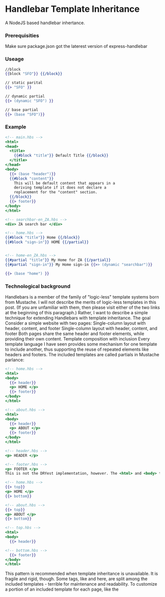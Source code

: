 # Handlebar Template Inheritance 

A NodeJS based handlebar inhertance.

### Prerequisities

Make sure package.json got the laterest version of express-handlebar

### Useage
```handlebars
//block
{{block "SFO"}} {{/block}}

// static parital
{{> "SFO" }}

// dynamic partial
{{> (dynamic "SFO") }}

// base partial 
{{> (base "SFO")}}
```

### Example

```handlebars
<!-- main.hbs -->
<html>
<head>
  <title>
    {{#block "title"}} Default Title {{/block}}
  </title>
</head>
<body>
  {{> (base "header")}}
  {{#block "content"}}
    This will be default content that appears in a
    deriving template if it does not declare a
    replacement for the "content" section.
  {{/block}}
  {{> footer}}
</body>
</html>

<!-- searchbar-en_ZA.hbs -->
<div> ZA search bar </div>

<!-- home.hbs -->
{{#block "title"}} Home {{/block}}
{{#block "sign-in"}} HOME {{/partial}}


<!-- home-en_ZA.hbs -->
{{#partial "title"}} My Home for ZA {{/partial}}
{{#partial "sign-in"}} My Home sign-in {{>> (dynamic "searchbar")}} 

{{> (base "home") }}

```
### Technological background


Handlebars is a member of the family of "logic-less" template systems born from Mustache. I will not describe the merits of logic-less templates in this post. (If you are unfamiliar with them, then please visit either of the two links at the beginning of this paragraph.) Rather, I want to describe a simple technique for extending Handlebars with template inheritance.
The goal
Consider a simple website with two pages:
Single-column layout with header, content, and footer  Single-column layout with header, content, and footer
Both pages share the same header and footer elements, while providing their own content.
Template composition with inclusion
Every template language I have seen provides some mechanism for one template to include another, thus supporting the reuse of repeated elements like headers and footers. The included templates are called partials in Mustache parlance:

```handlebars
<!-- home.hbs -->
<html>
<body>
  {{> header}}
  <p> HOME </p>
  {{> footer}}
</body>
</html>

<!-- about.hbs -->
<html>
<body>
  {{> header}}
  <p> ABOUT </p>
  {{> footer}}
</body>
</html>

<!-- header.hbs -->
<p> HEADER </p>

<!-- footer.hbs -->
<p> FOOTER </p>
This is not the DRYest implementation, however. The <html> and <body> tags are copied on every page. Adding scripts and stylesheets will only aggravate the situation. Larger sections can be abstracted:

<!-- home.hbs -->
{{> top}}
<p> HOME </p>
{{> bottom}}

<!-- about.hbs -->
{{> top}}
<p> ABOUT </p>
{{> bottom}}

<!-- top.hbs -->
<html>
<body>
  {{> header}}

<!-- bottom.hbs -->
  {{> footer}}
</body>
</html>

```

This pattern is recommended when template inheritance is unavailable. It is fragile and rigid, though. Some tags, like <html> and <body> here, are split among the included templates - terrible for maintenance and readability. To customize a portion of an included template for each page, like the <title>, the templates must be divided even further:

```handlebars
<!-- home.hbs -->
{{> top-before-title}}
Home
{{> top-after-title}}
<p> HOME </p>
{{> bottom}}

<!-- about.hbs -->
{{> top-before-title}}
About
{{> top-after-title}}
<p> ABOUT </p>
{{> bottom}}

<!-- top-before-title.hbs -->
<html>
<head>
  <title>

<!-- top-after-title.hbs -->
  </title>
</head>
<body>
  {{> header}}
  
```

This can quickly grow into a mess (and already has by some standards).
Template composition with inheritance (and inclusion)
Template inheritance comes, I believe, from Django. It nicely addresses the above issues with template composition by essentially providing a mechanism for implementing the Dependency Inversion Principle.
With template inheritance, a base template has specially annotated sections of content that can be overwritten by deriving templates. Deriving templates then declare their base template and replacement content:


```handlebars
<!-- base.hbs -->
<html>
<head>
  <title>{{#title}} Default Title {{/title}}</title>
</head>
<body>
  {{> header}}
  {{#content}}
    This will be default content that appears in a
    deriving template if it does not declare a
    replacement for the "content" section.
  {{/content}}
  {{> footer}}
</body>
</html>

<!-- home.hbs -->
{{derives base}}
{{#title}} Home {{/title}}
{{#content}} HOME {{/content}}

<!-- about.hbs -->
{{derives base}}
{{#title}} About {{/title}}
{{#content}} ABOUT {{/content}}

```
Much better. Fewer templates are needed, and no context needs to be split.
Template inheritance in Handlebars
Unfortunately, the Mustache specification does not prescribe support for template inheritance. Handlebars, which offers a number of improvements over vanilla Mustache, does not include it either. Dust does, but I prefer the syntax and helper interface of Handlebars. The good news is that Handlebars (perhaps unintentionally) exposes its registry of partials which can be used along with a couple of simple block helpers to implement template inheritance.
Three constructs are needed:
For base templates:
A block of default content
For deriving templates:
A block of replacement content
A declaration of the base template
The block block helper will replace its section with the partial of the same name if it exists:

```handlebars
handlebars.loadPartial = function (name) {
  var partial = handlebars.partials[name];
  if (typeof partial === "string") {
    partial = handlebars.compile(partial);
    handlebars.partials[name] = partial;
  }
  return partial;
};

handlebars.registerHelper("block",
  function (name, options) {
    /* Look for partial by name. */
    var partial
      = handlebars.loadPartial(name) || options.fn;
    return partial(this, { data : options.hash });
  });
  
'''

It will be used to specify default content in base templates:

```handlebars
{{#block "name"}}
  Default content
{{/block}}
```

Do not confuse the name (block) of this block helper with the general concept of block helpers. The name is simply an (admittedly potentially confusing) coincidence that was chosen to be consistent with existing systems supporting template inheritance, like Django.
The partial block helper generates no output and instead registers a section of content as a named partial in the Handlebars runtime:

```handlebars
handlebars.registerHelper("partial",
  function (name, options) {
    handlebars.registerPartial(name, options.fn);
  });
  
```

It can be used to declare any inline partial, but in the context of template inheritance, it annotates replacement content in deriving templates:

```handlebars
{{#partial "name"}}
  Replacement content
{{/partial}}

```

For the final piece, declaring a base template, we will resort to normal template inclusion (partials). In contrast to existing template inheritance convention, this declaration will occur at the end of a deriving template rather than the beginning. The reason why becomes apparent when we consider the dataflow:
The partials for the base and deriving templates are registered.
The user requests a rendering of the deriving template.
Handlebars instantiates the partial for the deriving template:
At the beginning of the deriving template, a number of partial blocks will register partials for sections of replacement content.
At the end of the deriving template, the partial for the base template will be included.
Handlebars instantiates the partial for the base template:
Each block block (forgive me) will be replaced by the partial of the given name if one was registered in the deriving template. Otherwise, its given content will be used as the default.
Conclusion
The running example can be rewritten using these helpers:

```handlebars
<!-- base.hbs -->
<html>
<head>
  <title>
    {{#block "title"}} Default Title {{/block}}
  </title>
</head>
<body>
  {{> header}}
  {{#block "content"}}
    This will be default content that appears in a
    deriving template if it does not declare a
    replacement for the "content" section.
  {{/block}}
  {{> footer}}
</body>
</html>

<!-- home.hbs -->
{{#partial "title"}} Home {{/partial}}
{{#partial "content"}} HOME {{/partial}}
{{> base}}

<!-- about.hbs -->
{{#partial "title"}} About {{/partial}}
{{#partial "content"}} ABOUT {{/partial}}
{{> base}}

```

## Versioning

We use [SemVer](http://semver.org/) for versioning. For the versions available, see the [tags on this repository](https://github.com/your/project/tags). 

## Authors

* **Anton Ganeshalingam** - *Initial work* 



## License

This project is licensed under the MIT License - see the [LICENSE.md](LICENSE.md) file for details

## Acknowledgments


